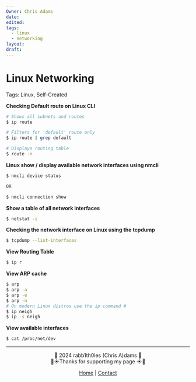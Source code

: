 ```yaml
---
Owner: Chris Adams
date: 
edited: 
tags:
  - linux
  - networking
layout: 
draft:
---
```

# Linux Networking

Tags: Linux, Self-Created

**Checking Default route on Linux CLI**

```bash
# Shows all subnets and routes
$ ip route

# Filters for 'default' route only
$ ip route | grep default

# Displays routing table
$ route -n
```

**Linux show / display available network interfaces using nmcli**

```bash
$ nmcli device status

OR

$ nmcli connection show
```

**Show a table of all network interfaces**

```bash
$ netstat -i
```

**Checking the network interface on Linux using the tcpdump**

```bash
$ tcpdump --list-interfaces
```

**View Routing Table** 

```bash
$ ip r
```

**View ARP cache**

```bash
$ arp
$ arp -a
$ arp -e
$ arp -n
# On modern Linux distros use the ip command #
$ ip neigh
$ ip -s neigh
```

**View available interfaces**

```bash
$ cat /proc/net/dev
```

---
<div style="text-align: center;">
	<div class="gradient-text">👾 2024 rabb1th0les (Chris A)dams 👾</div> 
	🌴☀Thanks for supporting my page ☀🌴
	<nav>
		<ul style="list-style: none; padding: 0;">
			<div style="text-align: center;">
				<li><a href="index.html">Home</a> | <a href="Contact.html">Contact</a></li>
			</div>
		</ul>
	</nav>	
</div>
